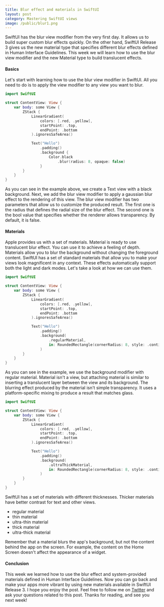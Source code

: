 ```yaml
---
title: Blur effect and materials in SwiftUI
layout: post
category: Mastering SwiftUI views
image: /public/blur1.png
---
```


SwiftUI has the blur view modifier from the very first day. It allows us to build super custom blur effects quickly. On the other hand, SwiftUI Release 3 gives us the new material type that specifies different blur effects defined in Human Interface Guidelines. This week we will learn how to use the blur view modifier and the new Material type to build translucent effects.

#### Basics
Let's start with learning how to use the blur view modifier in SwiftUI. All you need to do is to apply the view modifier to any view you want to blur.

```swift
import SwiftUI

struct ContentView: View {
    var body: some View {
        ZStack {
            LinearGradient(
                colors: [.red, .yellow],
                startPoint: .top,
                endPoint: .bottom
            ).ignoresSafeArea()

            Text("Hello")
                .padding()
                .background {
                    Color.black
                        .blur(radius: 8, opaque: false)
                }
        }
    }
}
```

As you can see in the example above, we create a Text view with a black background. Next, we add the blur view modifier to apply a gaussian blur effect to the rendering of this view. The blur view modifier has two parameters that allow us to customize the produced result. The first one is the radius that defines the radial size of the blur effect. The second one is the bool value that specifies whether the renderer allows transparency. By default, it is false.

#### Materials
Apple provides us with a set of materials. Material is ready to use translucent blur effect. You can use it to achieve a feeling of depth. Materials allow you to blur the background without changing the foreground content. SwiftUI has a set of standard materials that allow you to make your views look magnificent in any context. These effects automatically support both the light and dark modes. Let's take a look at how we can use them.

```swift
import SwiftUI

struct ContentView: View {
    var body: some View {
        ZStack {
            LinearGradient(
                colors: [.red, .yellow],
                startPoint: .top,
                endPoint: .bottom
            ).ignoresSafeArea()

            Text("Hello")
                .padding()
                .background(
                    .regularMaterial,
                    in: RoundedRectangle(cornerRadius: 8, style: .continuous)
                )
        }
    }
}
```

As you can see in the example, we use the background modifier with regular material. Material isn't a view, but attaching material is similar to inserting a translucent layer between the view and its background. The blurring effect produced by the material isn't simple transparency. It uses a platform-specific mixing to produce a result that matches glass.

```swift
import SwiftUI

struct ContentView: View {
    var body: some View {
        ZStack {
            LinearGradient(
                colors: [.red, .yellow],
                startPoint: .top,
                endPoint: .bottom
            ).ignoresSafeArea()

            Text("Hello")
                .padding()
                .background(
                    .ultraThickMaterial,
                    in: RoundedRectangle(cornerRadius: 8, style: .continuous)
                )
        }
    }
}
```

SwiftUI has a set of materials with different thicknesses. Thicker materials have better contrast for text and other views.
* regular material
* thin material
* ultra-thin material
* thick material
* ultra-thick material

Remember that a material blurs the app's background, but not the content behind the app on the screen. For example, the content on the Home Screen doesn't affect the appearance of a widget.

#### Conclusion
This week we learned how to use the blur effect and system-provided materials defined in Human Interface Guidelines. Now you can go back and make your apps more vibrant by using new materials available in SwiftUI Release 3. I hope you enjoy the post. Feel free to follow me on [Twitter](https://twitter.com/mecid) and ask your questions related to this post. Thanks for reading, and see you next week!

